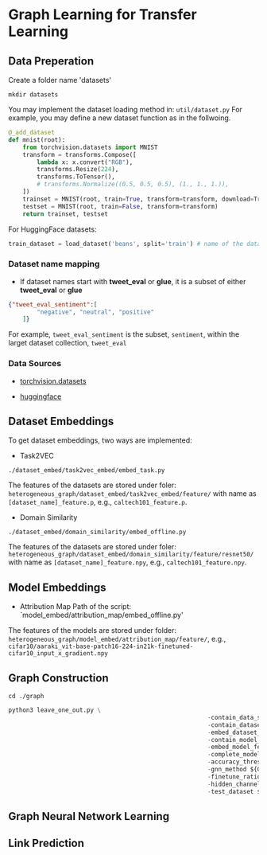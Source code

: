 # Graph Learning for Transfer Learning

## Data Preperation

Create a folder name 'datasets'
```
mkdir datasets
```
You may implement the dataset loading method in: 
`util/dataset.py`
For example, you may define a new dataset function as in the follwoing.

```python
@_add_dataset
def mnist(root):
    from torchvision.datasets import MNIST
    transform = transforms.Compose([
        lambda x: x.convert("RGB"),
        transforms.Resize(224),
        transforms.ToTensor(),
        # transforms.Normalize((0.5, 0.5, 0.5), (1., 1., 1.)),
    ])
    trainset = MNIST(root, train=True, transform=transform, download=True)
    testset = MNIST(root, train=False, transform=transform)
    return trainset, testset
```

For HuggingFace datasets:
```python
train_dataset = load_dataset('beans', split='train') # name of the dataset
```
### Dataset name mapping
- If dataset names start with **tweet_eval** or **glue**, it is a subset of either **tweet_eval** or **glue**
```json
{"tweet_eval_sentiment":[
        "negative", "neutral", "positive"
    ]}
```
For example, `tweet_eval_sentiment` is the subset, `sentiment`, within the larget dataset collection, `tweet_eval`

### Data Sources
- [torchvision.datasets](https://pytorch.org/vision/stable/datasets.html)

- [huggingface](https://huggingface.co/datasets?task_categories=task_categories:image-classification&sort=downloads)

## Dataset Embeddings
To get dataset embeddings, two ways are implemented:
- Task2VEC

`./dataset_embed/task2vec_embed/embed_task.py`

The features of the datasets are stored under foler: `heterogeneous_graph/dataset_embed/task2vec_embed/feature/` with name as `[dataset_name]_feature.p`, e.g., `caltech101_feature.p`.

- Domain Similarity

`./dataset_embed/domain_similarity/embed_offline.py`

The features of the datasets are stored under foler: `heterogeneous_graph/dataset_embed/domain_similarity/feature/resnet50/` with name as `[dataset_name]_feature.npy`, e.g., `caltech101_feature.npy`.

## Model Embeddings
- Attribution Map
Path of the script: `model_embed/attribution_map/embed_offline.py'

The features of the models are stored under folder: `heterogeneous_graph/model_embed/attribution_map/feature/`, e.g., `cifar10/aaraki_vit-base-patch16-224-in21k-finetuned-cifar10_input_x_gradient.npy` 

## Graph Construction
```cd ./graph ```
```python
python3 leave_one_out.py \
                                                        -contain_data_similarity ${CONTAIN_DATA_SIMILARITY} \
                                                        -contain_dataset_feature ${CONTAIN_DATASET_FEATURE} \
                                                        -embed_dataset_feature ${EMBED_DATASET_FEATURE} \
                                                        -contain_model_feature ${CONTAIN_MODEL_FEATURE} \
                                                        -embed_model_feature ${EMBED_MODEL_FEATURE} \
                                                        -complete_model_features ${complete_model_features} \
                                                        -accuracy_thres ${ACCU_THRES} \
                                                        -gnn_method ${GNN_METHOD} \
                                                        -finetune_ratio ${FINETUE_RATIOS} \
                                                        -hidden_channels ${hidden_channels} \
                                                        -test_dataset ${dataset}
```

## Graph Neural Network Learning

## Link Prediction

